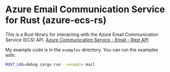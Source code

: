 # Azure Email Communication Service  for Rust (azure-ecs-rs)

This is a Rust library for interacting with the Azure Email Communication Service (ECS) API.
[Azure Communication Service - Email - Rest API](https://learn.microsoft.com/en-us/rest/api/communication/email/send?tabs=HTTP)

My example code is in the `examples` directory. You can run the examples with:

```sh
RUST_LOG=debug cargo run --example mail
```
